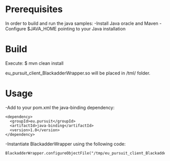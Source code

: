 # Prerequisites

In order to build and run the java samples:
-Install Java oracle and Maven
-Configure $JAVA_HOME pointing to your Java installation

# Build
Execute:
$ mvn clean install

eu_pursuit_client_BlackadderWrapper.so will be placed in /tml/ folder.

# Usage
-Add to your pom.xml the java-binding dependency:
```
<dependency>
  <groupId>eu.pursuit</groupId>
  <artifactId>java-binding</artifactId>
  <version>1.0</version>
</dependency>
```
-Instantiate BlackadderWrapper using the following code:
```
BlackadderWrapper.configureObjectFile("/tmp/eu_pursuit_client_BlackadderWrapper.so");
```
